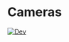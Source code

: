 # Cameras

[![Dev](https://img.shields.io/badge/docs-dev-blue.svg)](https://KeitaNakamura.github.io/Cameras.jl/dev)
